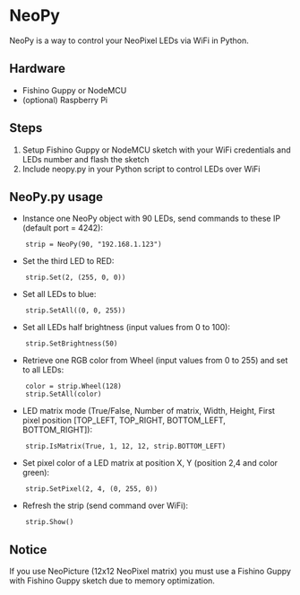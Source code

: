 # NeoPy
NeoPy is a way to control your NeoPixel LEDs via WiFi in Python.

## Hardware
- Fishino Guppy or NodeMCU
- (optional) Raspberry Pi

## Steps
1) Setup Fishino Guppy or NodeMCU sketch with your WiFi credentials and LEDs number and flash the sketch
2) Include neopy.py in your Python script to control LEDs over WiFi

## NeoPy.py usage
- Instance one NeoPy object with 90 LEDs, send commands to these IP (default port = 4242):
```
    strip = NeoPy(90, "192.168.1.123")
```
- Set the third LED to RED:
```
    strip.Set(2, (255, 0, 0))
```
- Set all LEDs to blue:
```
    strip.SetAll((0, 0, 255))
```
- Set all LEDs half brightness (input values from 0 to 100):
```
    strip.SetBrightness(50)
```
- Retrieve one RGB color from Wheel (input values from 0 to 255) and set to all LEDs:
```
    color = strip.Wheel(128)
    strip.SetAll(color)
```
- LED matrix mode (True/False, Number of matrix, Width, Height, First pixel position [TOP_LEFT, TOP_RIGHT, BOTTOM_LEFT, BOTTOM_RIGHT]):
```
    strip.IsMatrix(True, 1, 12, 12, strip.BOTTOM_LEFT)
```
- Set pixel color of a LED matrix at position X, Y (position 2,4 and color green):
```
    strip.SetPixel(2, 4, (0, 255, 0))
```
- Refresh the strip (send command over WiFi):
```
    strip.Show()
```

## Notice
If you use NeoPicture (12x12 NeoPixel matrix) you must use a Fishino Guppy with Fishino Guppy sketch due to memory optimization.
